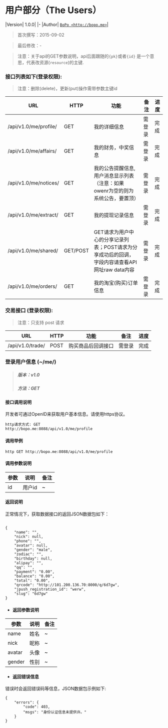 用户部分（The Users）
====

|Version| 1.0.0|
|-
|Author| [`BoPo <http://bopo.me>`](http://bopo.me)|

> 首次撰写：2015-09-02

> 最后修改：-

> 注意：关于api的GET参数说明，api后面跟随的`{pk}`或者`{id}` 是一个意思，代表改资源(`resource`)的主键.

### 接口列表如下(登录权限):
> 注意：删除(delete)，更新(put)操作需带参数主键id


| URL | HTTP | 功能 | 备注 |进度|
| --- | ---- | ---- | ---- |--|
| /api/v1.0/me/profile/ | GET | 我的详细信息 | 需登录 |完成|
| /api/v1.0/me/affairs/ | GET | 我的财务，中奖信息 | 需登录 |完成|
| /api/v1.0/me/notices/ | GET | 我的公告提醒信息,用户消息显示列表（注意：如果owenr为空的则为系统公告，要置顶） | 需登录 |完成|
| /api/v1.0/me/extract/ | GET | 我的提现记录信息 | 需登录 |完成|
| /api/v1.0/me/shared/ | GET/POST |  GET请求为用户中心的分享记录列表；POST请求为分享成功后的回调，字段内容请查看API网址raw data内容 | 需登录 |完成|
| /api/v1.0/me/orders/ | GET |  我的淘宝(购买)订单信息 | 需登录 | 完成 |

### 交易接口 (登录权限):
> 注意：只支持 post 请求

| URL | HTTP | 功能 | 备注 |进度|
| --- | ---- | ---- | ---- |--|
| /api/v1.0/trade/ | POST | 购买商品后回调接口 | 需登录 |完成|

<!--| /v1.0/me/likes/{type} | GET/DELETE |  我的喜欢记录<br/> 类型：<ul><li>goods</li><li>store</li><li>stars</li> | ~ |未完成|-->
<!--| /v1.0/me/follows/ | GET/DELETE | 我的关注记录 | 需登录 |完成|-->
<!--| /v1.0/me/scores/ | GET | 我的积分记录 | 需登录 |完成|-->
<!--| /v1.0/me/fans/ | GET | 我的粉丝记录 | 需登录 |完成|-->
<!--| /v1.0/me/comments/ | GET/DELETE | 我的评论记录 | 需登录 |完成|-->
<!--| /v1.0/me/articles/ | GET/DELETE | 我的写的文章 | 需登录 |完成|-->

<a name="me_detail"></a>
### 登录用户信息 (~/me/)

>  ##### 版本：v1.0
>  ##### 方法：GET

#### 接口调用说明
开发者可通过OpenID来获取用户基本信息。请使用https协议。

```
http请求方式: GET
http://bopo.me:8088/api/v1.0/me/profile
```

#### 调用举例

```
http GET http://bopo.me:8088/api/v1.0/me/profile
```

#### 调用参数说明
|参数|说明|备注|
|---|---|---|
|id|用户id|~|

#### 返回说明
正常情况下，获取数据接口的返回JSON数据包如下：
```

{
    "name": "",
    "nick": null,
    "phone": "",
    "avatar": null,
    "gender": "male",
    "zodiac": "",
    "birthday": null,
    "alipay": "",
    "qq": "",
    "payment": "0.00",
    "balance": "0.00",
    "total": "0.00",
    "qrcode": "http://101.200.136.70:8000/q/6d7gw",
    "jpush_registration_id": "werw",
    "slug": "6d7gw"
}
```


- #### 返回参数说明

|参数|说明|备注|
|---|---|---|
|name|姓名|~|
|nick|昵称|~|
|avatar|头像|~|
|gender|性别|~|

- #### 返回错误信息

错误时会返回错误码等信息，JSON数据包示例如下:

```
{
    "errors": {
        "code": 403,
        "msgs": "身份认证信息未提供许。"
    }
}
```


